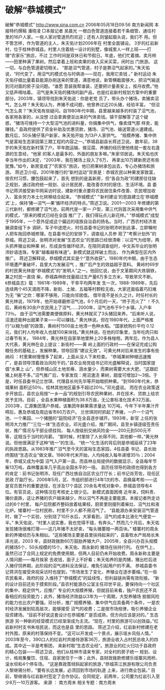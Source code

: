# 破解“恭城模式”

破解“恭城模式”
http://www.sina.com.cn 2006年05月18日09:56 南方新闻网
本报特约撰稿 潘晓凌
□本报记者 吴晨光
一根白色管道连接着若干条细管，通往村里的16户人家。一些人家对管道热烈欢迎；还有人则皱起眉头说，我们不 用。但不管怎样，作为管道的主人，朱天佑计划2006年在
村里全面铺设。
3岁的红岩新村，位于桂林恭城县。村里人住着统一设计的别墅，像城里人一样上班——打理“农家乐”旅店，不过 工作时间是双休日和节假日。年底，他们忙着摘、卖月柿——田里种满了果树。然后拿着上班和卖果的收入买米买菜，闲时出 门旅游。
这一切，与白色管道密切相关。
“那是沼气管道，村子是靠沼气起家的。”朱天佑说，“时代变了，用沼气的模式也与时俱进——现在，我用它卖钱 。”
新村运动
朱天佑仔细比量着县能源办刚送来的管道，满意地说，新管横截面够大，把沼气输送到河对面的房子没问题。“谁愿 意装我帮谁装，还要把计量表安上，按月收费。”他又低声嘀咕着。
沼气是朱天佑的猪场的副产品，也是红岩新村规划方案中的重要部分。2003年，镇领导找到朱天佑说：你是老党 员了，带头办个猪场，卖猪卖沼气，怎么样？朱天佑认为，养猪不成问题，他曾养过近20头猪，经验丰富。
“但沼气怎么卖？”朱天佑有些疑问。自1980年代中期，县里越来越多的村装了沼气池，各家用各家的，从没想 过会拿粪便沤出来的气体卖钱。镇干部解答了这个疑惑，“猪场可维持一个大型沼气池的进料量，你搞集中供气，像卖煤气那 样卖，能赚钱。”
县政府提供了资金补助及优惠贷款，猪场、沼气池、输送管道火速建成。数月后，50头猪仔落户新家，朱天佑开始 为13户人家供气。
“规模养猪、集中供气是富裕生态家园第三期工程的内容之一。”恭城县副县长蒋述卫说。
数年前，38岁的朱天佑在新村落了户。早年跑运输、做豆腐、养猪的经历使他练就一套左右逢源的生意经，“他家 的客人是最多的，外面的朋友多嘛。”朱家邻居说。朱天佑也庆幸当年作出的决定，“2003年，我在猪场上投入了6万， 再拿出10万建新房还有些犹豫。”如今，新房变成了“农家乐”旅店，他已把果树承包出去，专心办猪场和旅游。
蒋述卫介绍，2001年推行的“新村运动”背景是：恭城农民以种果发家致富，按农村习惯，腰包鼓起来了，首先 想到的是盖新房，但“各自为政”的建房往往缺乏规划，通过政府统一规划、设计居民房，能改善农村的居住、生活环境。县 委书记蒋洪接受新华网采访时说，建新村重点要将农民居住条件改善、农民增加收入、富余劳力本土化转移结合起来。
“恭城模式”
“‘新村建设’的思路建立在‘恭城模式’上，保持‘猪—沼气—果’循环经济的特点。”蒋述卫说。2001—2003 年修建的第三代新村，都修建了沼气池，前两代是一家一
户型，第三代则首次采用集中供气的模式，“原来的模式已经在全国 推广了，我们得玩点儿新花样。”
“恭城模式”成型于1995年，一个意外促成这个偏远的瑶族自治县的扬名。当时，广西农村经济发展调查组下乡 调研，车子中途熄火，时任县委书记的张明沛听到此事，立即嘱咐人把车拖回恭城修理。在县委书记的安排下，调查组人员参 观了“考察计划外”的恭城。蒋述卫说，张明沛对发展“生态农业”的思路已经很清晰：以沼气为纽带，两头抓养殖业和种果 树，形成良性循环经济。在陪同调查组时，中文系毕业的张明沛妙语连珠，专家“越看越有味道”。新模式就这样破土而出， 作为典型在区内外推广。
蒋述卫解释说，恭城模式其实是个“意外收获”。1980年代中期，由于生态环境遭严重破坏，县里大力发展沼气 ，推广后产生的效益超乎意料。
黄岭村69岁的村民黄光林是“恭城模式”的“发明人”之一。他回忆说，由于文革期间大炼钢铁，兼之村民一直烧 柴，恭城森林砍伐量超过生产量6万多立方米，导致旱灾不断。《恭城县志》载：1961年-1989年，干旱平均两年发 生一次，1988-1989年，先后连续两个45天滴雨不降，新街、土陂、五福等村颗粒无收。大家还面临着巧妇难为无 “柴”之炊：哪家不够用，只能向邻居借。
借毕竟不是长久之计。时任村长的黄光林说，1979年，他开始琢磨修沼气池，6个月后的一天，“终于亮火了” ！不久后，黄岭有30余户农民用上了沼气……2000年，沼气池布于9个乡镇，入户率73％。
由于沼气池需要粪便做原料，黄光林就买了3头猪回来养。“后来听人说，沼渣还能种出甜果子来——可以赚钱。” 黄光林说。但在1980年代，上面严格推行“以粮为纲”的政策，黄岭村1500亩土地清一色种水稻。“国家统购价平均 0.12元，我们村人均年收入也就100来块钱。”黄光林说。在他的印象里，当年吃肉只和过春节有关。
1984年，黄光林在自家旱地里种上20多株椪柑。两年后，作为县人大代表，黄光林在会上提议：新街村——黄 岭上面的行政村——在保证完成公购粮任务的基础上，发展种果。领导回答“建议无效”。可黄光林对后来发生的事有些纳闷 ：村里果树慢慢多了起来，上面从没人下来检查。
“恭城果树种植迅速推广，是县领导顶着政治风险干的。”县农业局党组书记邓光盛解释说，当时国家提倡“水果上 山”，但恭城山区土地贫瘠、涵水量少，而果树需要大水大肥，“这跟赶猪上树差不多。”沼气推广后，专家发现：用沼渣浇 果树，甜度可增加2～3倍。于是，时任县委书记兰世琪、代理县长何先华等开始暗抓种果。“到1980年代末，恭城果树 面积近50％，桂林其他地区最多不超过20％。”邓光盛说。
而在农业政策逐步开放后，县农业局按“一乡一品”的规划引导农民种果树，并在技术、贷款上给农民予支持。目前 ，全县水果种植面积为38.6万亩，无公害标准化技术32万亩。2003年，汇源集团落户恭城，该集团年鲜果需求量达 10万吨，今年下半年果汁开榨后，惠及恭城及周边省市60万农户。
兰世琪同时抓起了养猪，一户一个沼气池、一个果园、一个猪圈的“庭院经济”在全县逐步铺开。1993年，新官 上任的张明沛大力推广“三位一体”生态农业。邓光盛介绍，推广期间，县至乡镇逐级签责任状，推广情况与干部业绩挂钩， 每人按级别交纳风险金——200元到500元不等，这相当于当时的月薪。
“那时候，村里除了人长得不同，其他都一样。”黄光林说。但他很满足于这种“统一”的生活。
“统一”化生活的背后则是恭城延续了23年的执政思路。从1983年推广沼气至今天的富裕生态家园，4任县委 书记、县长始终围绕“生态农业”做文章。1980年代末开始，人均纯收入每年递增35％；2004年，恭城又成为中国 沼气入户第一县。而县林业局提供的数据显示，全县每年节柴13万吨，森林覆盖率几乎高出全国水平的一倍。
县历任领导的政绩也得到各方的肯定：前书记张明沛，现任广西壮族自治区农业厅厅长；前书记肖芳佐，现任区民政 厅副厅长。2006年5月，区、市组织部进行4年1次的市、县换届考核——这是官员晋升的重要途径，在涉及17个县区 20余名考核对象中，恭城县领导有4位。有官员说，这种情况在考核史上很少见。
新模式直面困境
近年来，饲料贵、猪价直跌，这让养猪的农户越来越少，所以沼气不再是主要能源。本报记者所走访过的6个村里， 每户后院都齐整码放着枯果枝，厨房里则摆列着柴灶、沼气灶和液化炉。矮寨村一位村民称，村里不少人都不用沼气了。
“县能源办来安装沼气管道时，做了一个实验，分别烧了10斤水后，大家看到，沼气的成本比液化气便宜一半。” 朱天佑说，“村里人说实惠，我也觉得不错，有奔头。”
然而几个月后，朱天佑发现猪场很难打理——这几年猪不太好卖，“每头猪要赔一两百块。”
矮寨村的周永新的养猪经历与朱相似。“这些猪场主要是县里扶持起来的”，县畜牧水产局局长朱泽光说，2003 年，县财政拨款60万鼓励养殖大户，2005年，全县兴办百头规模的猪场5个，50头规模的15个。朱天佑、周永新的 猪场在扶持行列。
在供气上，虽然已过了合同上规定的免费使用期，但两人目前仍未开始收费。周永新称主要是人情问题——每月挨家 去收钱，面子上不好看；朱天佑养的是肉猪，猪出栏后进入猪仔饲养期，此阶段的沼气进料没法保证，难免引起用户的不满。
恭城县委书记蒋洪在接受央视采访时也提到，“市场发生了变化，养殖业在逐步萎缩。”在一些农民看来，政府的投 入维持了“恭城模式”的延续性，但利益链尚需有效衔接。
“新的设计目前还处于摸索阶段。”县农村能源办公室主任邓世平说，要保持向一个社区的集中、稳定供气，应推广 专业的大规模养殖，但就目前来看，独户农民还不具备相应的投资能力；此外，猪场经济效益以3年为一个周期，大型养殖场 抵御风险的能力也比农户要强。邓分析，推广规模养殖、集中供气应具备两个条件，一是农村经济发展到较高层次，能够接受 沼气的收费；二是按市场规律，吸引养殖企业投资建场。“目前不好说这套设计在恭城推广是否成熟，但方向应该是对的。”
生态旅游
另一种新的经营模式已经渐渐成为主流。“现在，村里的旅游可以创效益。”红岩新村村支书朱培民说，而这也是县 里的思路。
蒋述卫介绍，红岩新村修建在老村外围，原来的村落保持不变。“这可以开发成一个景点，展示瑶乡风俗人情。”
2003年至今，390口人的红岩村共接待游客36万，旅游业收入占村民总收入的四成。其中近一半是考察团， 来新村取“生态农业经”。旅游业的红火归功于县政府的精心包装——蒋述卫说，他们从桂林市请来专家，对全村的房子统一 规划、设计，格局集餐饮、住宿、自家居住于一体；此外，县财政拨款修建乐瑶寨风雨桥、滚水坝和4个停车场。
“这是靠政策倾斜起家的旅游，”恭城茶江旅游有限公司负责人黎继锡分析，“要有长远发展，必须回到市场的轨道 上来，进行商业包装。”
目前，黎继锡与红岩新村签定了合作协议。合同规定，前两年，公司要为红岩引入至少8万—10万游客。 来源 ：
南方周末
相关专题：南方周末 


